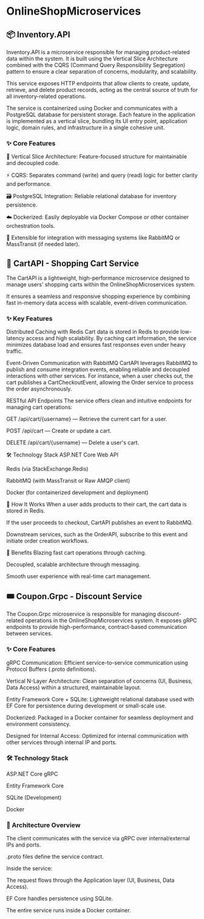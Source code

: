 # OnlineShopMicroservices


## 📦 Inventory.API
Inventory.API is a microservice responsible for managing product-related data within the system. It is built using the Vertical Slice Architecture combined with the CQRS (Command Query Responsibility Segregation) pattern to ensure a clear separation of concerns, modularity, and scalability.

This service exposes HTTP endpoints that allow clients to create, update, retrieve, and delete product records, acting as the central source of truth for all inventory-related operations.

The service is containerized using Docker and communicates with a PostgreSQL database for persistent storage. Each feature in the application is implemented as a vertical slice, bundling its UI entry point, application logic, domain rules, and infrastructure in a single cohesive unit.

### ✨ Core Features
📘 Vertical Slice Architecture: Feature-focused structure for maintainable and decoupled code.

⚡ CQRS: Separates command (write) and query (read) logic for better clarity and performance.

🗃 PostgreSQL Integration: Reliable relational database for inventory persistence.

☁️ Dockerized: Easily deployable via Docker Compose or other container orchestration tools.

🧪 Extensible for integration with messaging systems like RabbitMQ or MassTransit (if needed later).



## 🛒 CartAPI - Shopping Cart Service
The CartAPI is a lightweight, high-performance microservice designed to manage users' shopping carts within the OnlineShopMicroservices system.

It ensures a seamless and responsive shopping experience by combining fast in-memory data access with scalable, event-driven communication.

### ✨ Key Features
Distributed Caching with Redis
Cart data is stored in Redis to provide low-latency access and high scalability.
By caching cart information, the service minimizes database load and ensures fast responses even under heavy traffic.

Event-Driven Communication with RabbitMQ
CartAPI leverages RabbitMQ to publish and consume integration events, enabling reliable and decoupled interactions with other services.
For instance, when a user checks out, the cart publishes a CartCheckoutEvent, allowing the Order service to process the order asynchronously.

RESTful API Endpoints
The service offers clean and intuitive endpoints for managing cart operations:

GET /api/cart/{username} — Retrieve the current cart for a user.

POST /api/cart — Create or update a cart.

DELETE /api/cart/{username} — Delete a user's cart.

🛠️ Technology Stack
ASP.NET Core Web API

Redis (via StackExchange.Redis)

RabbitMQ (with MassTransit or Raw AMQP client)

Docker (for containerized development and deployment)

🚀 How It Works
When a user adds products to their cart, the cart data is stored in Redis.

If the user proceeds to checkout, CartAPI publishes an event to RabbitMQ.

Downstream services, such as the OrderAPI, subscribe to this event and initiate order creation workflows.

🌟 Benefits
Blazing fast cart operations through caching.

Decoupled, scalable architecture through messaging.

Smooth user experience with real-time cart management.


## 🎟️ Coupon.Grpc - Discount Service
The Coupon.Grpc microservice is responsible for managing discount-related operations in the OnlineShopMicroservices system. It exposes gRPC endpoints to provide high-performance, contract-based communication between services.

### ✨ Core Features
gRPC Communication: Efficient service-to-service communication using Protocol Buffers (.proto definitions).

Vertical N-Layer Architecture: Clean separation of concerns (UI, Business, Data Access) within a structured, maintainable layout.

Entity Framework Core + SQLite: Lightweight relational database used with EF Core for persistence during development or small-scale use.

Dockerized: Packaged in a Docker container for seamless deployment and environment consistency.

Designed for Internal Access: Optimized for internal communication with other services through internal IP and ports.

### 🛠️ Technology Stack
ASP.NET Core gRPC

Entity Framework Core

SQLite (Development)

Docker

### 🚀 Architecture Overview
The client communicates with the service via gRPC over internal/external IPs and ports.

.proto files define the service contract.

Inside the service:

The request flows through the Application layer (UI, Business, Data Access).

EF Core handles persistence using SQLite.

The entire service runs inside a Docker container.
